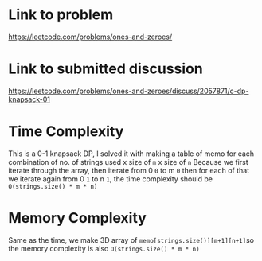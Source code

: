 # Link to problem
https://leetcode.com/problems/ones-and-zeroes/

# Link to submitted discussion
https://leetcode.com/problems/ones-and-zeroes/discuss/2057871/c-dp-knapsack-01

# Time Complexity
This is a 0-1 knapsack DP, I solved it with making a table of memo for each combination of no. of strings used x size of `m` x size of `n`
Because we first iterate through the array, then iterate from 0 `0` to m `0` then for each of that we iterate again from 0 `1` to n `1`, the time complexity should be `O(strings.size() * m * n)`

# Memory Complexity
Same as the time, we make 3D array of `memo[strings.size()][m+1][n+1]`so the memory complexity is also `O(strings.size() * m * n)`
